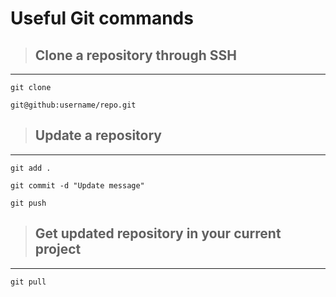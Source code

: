 # Useful Git commands

> ## Clone a repository through SSH
----------


`git clone`

`git@github:username/repo.git`



> ## Update a repository
----------

`git add .`

`git commit -d "Update message"`

`git push`

> ## Get updated repository in your current project
----------

`git pull`